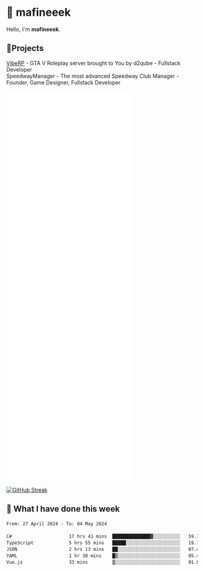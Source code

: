 # 👋 mafineeek
Hello, I'm **mafineeek**.

## 📝Projects

[VibeRP](https://v-rp.pl) - GTA V Roleplay server brought to You by d2qube - Fullstack Developer<br/>
SpeedwayManager - The most advanced Speedway Club Manager - Founder, Game Designer, Fullstack Developer


![](./github-metrics.svg)

[![GitHub Streak](https://streak-stats.demolab.com/?user=mafineeek)](https://git.io/streak-stats)

## 📰 What I have done this week
<!--START_SECTION:waka-->

```txt
From: 27 April 2024 - To: 04 May 2024

C#                     17 hrs 41 mins  ██████████████▓░░░░░░░░░░   59.15 %
TypeScript             5 hrs 55 mins   █████░░░░░░░░░░░░░░░░░░░░   19.78 %
JSON                   2 hrs 13 mins   ██░░░░░░░░░░░░░░░░░░░░░░░   07.44 %
YAML                   1 hr 38 mins    █▒░░░░░░░░░░░░░░░░░░░░░░░   05.47 %
Vue.js                 33 mins         ▒░░░░░░░░░░░░░░░░░░░░░░░░   01.84 %
```

<!--END_SECTION:waka-->
